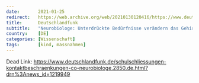 ```yaml
---
date:       2021-01-25
redirect:   https://web.archive.org/web/20210130120416/https://www.deutschlandfunk.de/schulschliessungen-kontaktbeschraenkungen-co-neurobiologe.2850.de.html?drn%3Anews_id=1219949
title:      Deutschlandfunk
subtitle:   "Neurobiologe: Unterdrückte Bedürfnisse verändern das Gehirn von Kindern"
country:    [DE]
categories: [Wissenschaft]
tags:       [kind, massnahmen]
---
```

Dead Link: https://www.deutschlandfunk.de/schulschliessungen-kontaktbeschraenkungen-co-neurobiologe.2850.de.html?drn%3Anews_id=1219949
